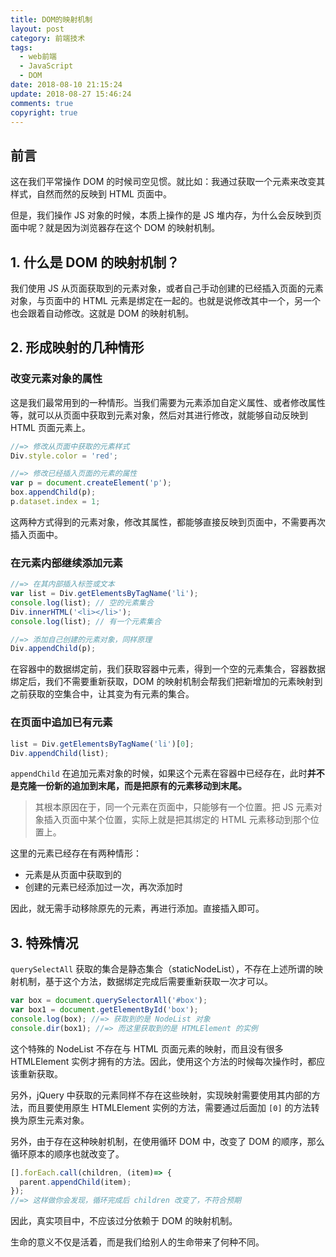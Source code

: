 ```yaml
---
title: DOM的映射机制
layout: post
category: 前端技术
tags: 
  - web前端
  - JavaScript
  - DOM
date: 2018-08-10 21:15:24
update: 2018-08-27 15:46:24
comments: true
copyright: true
---
```


## 前言
这在我们平常操作 DOM 的时候司空见惯。就比如：我通过获取一个元素来改变其样式，自然而然的反映到 HTML 页面中。

但是，我们操作 JS 对象的时候，本质上操作的是 JS 堆内存，为什么会反映到页面中呢？就是因为浏览器存在这个 DOM 的映射机制。

<!-- more -->

## 1. 什么是 DOM 的映射机制？
我们使用 JS 从页面获取到的元素对象，或者自己手动创建的已经插入页面的元素对象，与页面中的 HTML 元素是绑定在一起的。也就是说修改其中一个，另一个也会跟着自动修改。这就是 DOM 的映射机制。

## 2. 形成映射的几种情形

### 改变元素对象的属性
这是我们最常用到的一种情形。当我们需要为元素添加自定义属性、或者修改属性等，就可以从页面中获取到元素对象，然后对其进行修改，就能够自动反映到 HTML 页面元素上。
``` javascript
//=> 修改从页面中获取的元素样式
Div.style.color = 'red';

//=> 修改已经插入页面的元素的属性
var p = document.createElement('p');
box.appendChild(p);
p.dataset.index = 1;
```
这两种方式得到的元素对象，修改其属性，都能够直接反映到页面中，不需要再次插入页面中。

### 在元素内部继续添加元素
``` javascript
//=> 在其内部插入标签或文本
var list = Div.getElementsByTagName('li');
console.log(list); // 空的元素集合
Div.innerHTML('<li></li>');
console.log(list); // 有一个元素集合

//=> 添加自己创建的元素对象，同样原理
Div.appendChild(p);
```
在容器中的数据绑定前，我们获取容器中元素，得到一个空的元素集合，容器数据绑定后，我们不需要重新获取，DOM 的映射机制会帮我们把新增加的元素映射到之前获取的空集合中，让其变为有元素的集合。

### 在页面中追加已有元素
``` javascript
list = Div.getElementsByTagName('li')[0];
Div.appendChild(list);
```
`appendChild` 在追加元素对象的时候，如果这个元素在容器中已经存在，此时**并不是克隆一份新的追加到末尾，而是把原有的元素移动到末尾。**

> 其根本原因在于，同一个元素在页面中，只能够有一个位置。把 JS 元素对象插入页面中某个位置，实际上就是把其绑定的 HTML 元素移动到那个位置上。
   
这里的元素已经存在有两种情形：
- 元素是从页面中获取到的
- 创建的元素已经添加过一次，再次添加时

因此，就无需手动移除原先的元素，再进行添加。直接插入即可。

## 3. 特殊情况
`querySelectAll` 获取的集合是静态集合（staticNodeList），不存在上述所谓的映射机制，基于这个方法，数据绑定完成后需要重新获取一次才可以。
``` javascript
var box = document.querySelectorAll('#box');
var box1 = document.getElementById('box');
console.log(box); //=> 获取到的是 NodeList 对象
console.dir(box1); //=> 而这里获取到的是 HTMLElement 的实例
```

这个特殊的 NodeList 不存在与 HTML 页面元素的映射，而且没有很多 HTMLElement 实例才拥有的方法。因此，使用这个方法的时候每次操作时，都应该重新获取。

另外，jQuery 中获取的元素同样不存在这些映射，实现映射需要使用其内部的方法，而且要使用原生 HTMLElement 实例的方法，需要通过后面加 `[0]` 的方法转换为原生元素对象。


另外，由于存在这种映射机制，在使用循环 DOM 中，改变了 DOM 的顺序，那么循环原本的顺序也就改变了。
``` javascript
[].forEach.call(children, (item)=> {
  parent.appendChild(item);
});
//=> 这样做你会发现，循环完成后 children 改变了，不符合预期
```

因此，真实项目中，不应该过分依赖于 DOM 的映射机制。

<common-Quote>生命的意义不仅是活着，而是我们给别人的生命带来了何种不同。</common-Quote>
